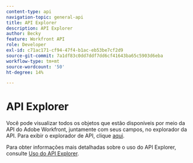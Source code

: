 ```yaml
---
content-type: api
navigation-topic: general-api
title: API Explorer
description: API Explorer
author: Becky
feature: Workfront API
role: Developer
exl-id: c71ac171-cf94-47f4-b1ac-eb53be7cf2d9
source-git-commit: 7a1df83c0dd7ddf7dd6cf41643ba65c5903d6eba
workflow-type: tm+mt
source-wordcount: '50'
ht-degree: 14%

---
```



# API Explorer

Você pode visualizar todos os objetos que estão disponíveis por meio da API do Adobe Workfront, juntamente com seus campos, no explorador da API. Para exibir o explorador de API, clique [aqui](https://developer.adobe.com/workfront/api-explorer/).

Para obter informações mais detalhadas sobre o uso do API Explorer, consulte [Uso do API Explorer](../../wf-api/general/using-api-explorer.md).
